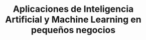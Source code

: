 ---
layout: post
title: Aplicaciones de Inteligencia Artificial y Machine Learning en pequeños negocios
link: "https://www.campusmvp.es/recursos/post/aplicaciones-de-inteligencia-artificial-y-machine-learning-en-pequenos-negocios.aspx"
---